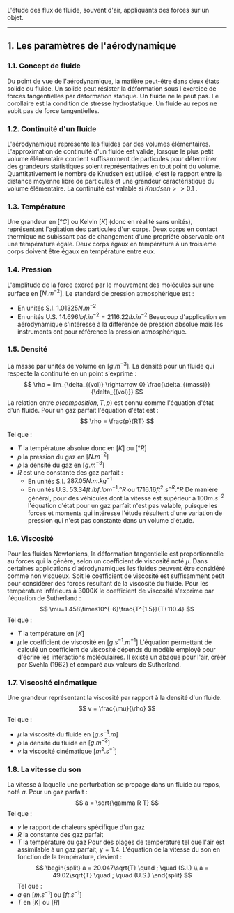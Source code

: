 L'étude des flux de fluide, souvent d'air, appliquants des forces sur un objet.

____
## 1. Les paramètres de l'aérodynamique

### 1.1. Concept de fluide 
Du point de vue de l'aérodynamique, la matière peut-être dans deux états solide ou fluide. Un solide peut résister la déformation sous l'exercice de forces tangentielles par déformation statique. Un fluide ne le peut pas. Le corollaire est la condition de stresse hydrostatique. Un fluide au repos ne subit pas de force tangentielles.
### 1.2. Continuité d'un fluide
L'aérodynamique représente les fluides par des volumes élémentaires. L'approximation de continuité d'un fluide est valide, lorsque le plus petit volume élémentaire contient suffisamment de particules pour déterminer des grandeurs statistiques soient représentatives en tout point du volume. Quantitativement le nombre de Knudsen est utilisé, c'est le rapport entre la distance moyenne libre de particules et une grandeur caractéristique du volume élémentaire. La continuité est valable si $Knudsen>>0.1$ .
### 1.3. Température 
Une grandeur en $[°C]$ ou Kelvin $[K]$ (donc en réalité sans unités), représentant l'agitation des particules d'un corps. Deux corps en contact thermique ne subissant pas de changement d'une propriété observable ont une température égale. Deux corps égaux en température à un troisième corps doivent être égaux en température entre eux. 
### 1.4. Pression
L'amplitude de la force exercé par le mouvement des molécules sur une surface en $[N.m^{-2}]$. Le standard de pression atmosphérique est :
- En unités S.I. $1.01325 N.m^{-2}$
- En unités U.S. $14.696Ibf.in^{-2}=2116.22Ib.in^{-2}$
Beaucoup d'application en aérodynamique s'intéresse à la différence de pression absolue mais les instruments ont pour référence la pression atmosphérique.
### 1.5. Densité 
La masse par unités de volume en $[g.m^{-3}]$. La densité pour un fluide qui respecte la continuité en un point s'exprime :
$$
\rho = lim_{\delta_{(vol)} \rightarrow 0} \frac{\delta_{(mass)}}{\delta_{(vol)}}
$$ 
La relation entre $\rho(composition,T,p)$ est connu comme l'équation d'état d'un fluide. Pour un gaz parfait l'équation d'état est :
$$
\rho = \frac{p}{RT}
$$

Tel que :
- $T$ la température absolue donc en $[K]$ ou $[°R]$
- $p$ la pression du gaz en $[N.m^{-2}]$
- $\rho$ la densité du gaz en $[g.m^{-3}]$
- $R$ est une constante des gaz parfait :
	- En unités S.I. $287.05N.m.kg^{-1}$
	- En unités U.S. $53.34ft.Ibf.Ibm^{-1}.°R$ ou $1716.16ft^2.s^{-R}.°R$
De manière général, pour des véhicules dont la vitesse est supérieur à $100m.s^{-2}$ l'équation d'état pour un gaz parfait n'est pas valable, puisque les forces et moments qui intéresse l'étude résultent d'une variation de pression qui n'est pas constante dans un volume d'étude.
### 1.6. Viscosité
Pour les fluides Newtoniens, la déformation tangentielle est proportionnelle au forces qui la génère, selon un coefficient de viscosité noté $\mu$. Dans certaines applications d'aérodynamiques les fluides peuvent être considéré comme non visqueux. Soit le coefficient de viscosité est suffisamment petit pour considérer des forces résultant de la viscosité du fluide. Pour les température inférieurs à $3000K$ le coefficient de viscosité s'exprime par l'équation de Sutherland :
$$
\mu=1.458\times10^{-6}\frac{T^{1.5}}{T+110.4}
$$
Tel que :
- $T$ la température en $[K]$
- $\mu$ le coefficient de viscosité en $[g.s^{-1}.m^{-1}]$
L'équation permettant de calculé un coefficient de viscosité dépends du modèle employé pour d'écrire les interactions moléculaires. Il existe un abaque pour l'air, créer par Svehla (1962) et comparé aux valeurs de Sutherland.

### 1.7. Viscosité cinématique
Une grandeur représentant la viscosité par rapport à la densité d'un fluide.
$$
v = \frac{\mu}{\rho}
$$
Tel que :
- $\mu$ la viscosité du fluide en $[g.s^{-1}.m]$
- $\rho$ la densité du fluide en $[g.m^{-3}]$
- $v$ la viscosité cinématique $[m^{2}.s^{-1}]$
### 1.8. La vitesse du son
La vitesse à laquelle une perturbation se propage dans un fluide au repos, noté $a$. Pour un gaz parfait :
$$
a = \sqrt{\gamma R T}
$$
Tel que :
- $\gamma$ le rapport de chaleurs spécifique d'un gaz
- $R$ la constante des gaz parfait
- $T$ la température du gaz
Pour des plages de température tel que l'air est assimilable à un gaz parfait, $\gamma = 1.4$. L'équation de la vitesse du son en fonction de la température, devient :
$$
\begin{split}
a = 20.047\sqrt{T} \quad ; \quad (S.I.) \\
a = 49.02\sqrt{T} \quad ; \quad (U.S.)
\end{split}
$$
Tel que :
- $a$ en $[m.s^{-1}]$ ou $[ft.s^{-1}]$
- $T$ en $[K]$ ou $[R]$
